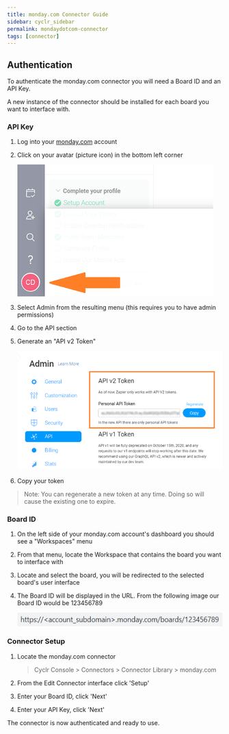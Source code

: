 ```yaml
---
title: monday.com Connector Guide
sidebar: cyclr_sidebar
permalink: mondaydotcom-connector
tags: [connector]
---
```


## Authentication

To authenticate the monday<span></span>.com connector you will need a Board ID and an API Key.

A new instance of the connector should be installed for each board you want to interface with.

### API Key

1. Log into your [monday.com](https://monday.com/) account

2. Click on your avatar (picture icon) in the bottom left corner

   ![monday dot com avatar](./images/monday_docs_2.png)

3. Select Admin from the resulting menu (this requires you to have admin permissions)

4. Go to the API section

5. Generate an "API v2 Token"

   ![monday dot com api token](./images/monday_docs_4.png)

6. Copy your token

> Note: You can regenerate a new token at any time. Doing so will cause the existing one to expire.

### Board ID

1. On the left side of your monday<span></span>.com account's dashboard you should see a "Workspaces" menu

2. From that menu, locate the Workspace that contains the board you want to interface with

3. Locate and select the board, you will be redirected to the selected board's user interface

4. The Board ID will be displayed in the URL. From the following image our Board ID would be 123456789

   ![monday dot com board id](./images/monday_docs_1.png)

### Connector Setup

1. Locate the monday<span></span>.com connector

   > Cyclr Console > Connectors > Connector Library > monday<span></span>.com

2. From the Edit Connector interface click 'Setup'

3. Enter your Board ID, click 'Next'

4. Enter your API Key, click 'Next'

The connector is now authenticated and ready to use.
